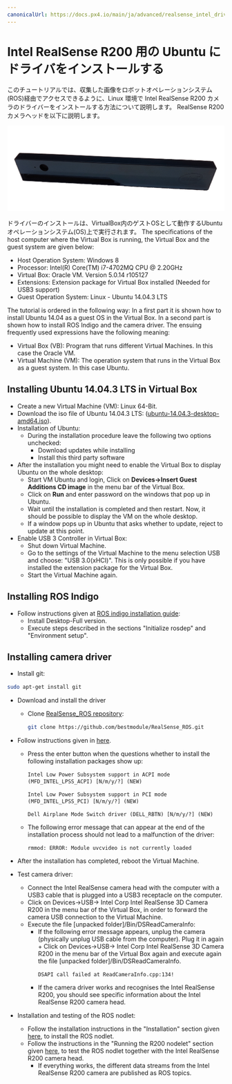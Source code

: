 ```yaml
---
canonicalUrl: https://docs.px4.io/main/ja/advanced/realsense_intel_driver
---
```


# Intel RealSense R200 用の Ubuntu にドライバをインストールする

このチュートリアルでは、収集した画像をロボットオペレーションシステム(ROS)経由でアクセスできるように、Linux 環境で Intel RealSense R200 カメラのドライバーをインストールする方法について説明します。 RealSense R200 カメラヘッドを以下に説明します。

![Intel Realsense Camera front view](../../assets/hardware/sensors/realsense/intel_realsense.png)

ドライバーのインストールは、VirtualBox内のゲストOSとして動作するUbuntuオペレーションシステム(OS)上で実行されます。 The specifications of the host computer where the Virtual Box is running, the Virtual Box and the guest system are given below:

- Host Operation System: Windows 8
- Processor: Intel(R) Core(TM) i7-4702MQ CPU @ 2.20GHz
- Virtual Box: Oracle VM. Version 5.0.14 r105127
- Extensions: Extension package for Virtual Box installed (Needed for USB3 support)
- Guest Operation System: Linux - Ubuntu 14.04.3 LTS

The tutorial is ordered in the following way: In a first part it is shown how to install Ubuntu 14.04 as a guest OS in the Virtual Box. In a second part is shown how to install ROS Indigo and the camera driver. The ensuing frequently used expressions have the following meaning:

- Virtual Box (VB): Program that runs different Virtual Machines. In this case the Oracle VM.
- Virtual Machine (VM): The operation system that runs in the Virtual Box as a guest system. In this case Ubuntu.

## Installing Ubuntu 14.04.3 LTS in Virtual Box

- Create a new Virtual Machine (VM): Linux 64-Bit.
- Download the iso file of Ubuntu 14.04.3 LTS: ([ubuntu-14.04.3-desktop-amd64.iso](https://ubuntu.com/download/desktop)).
- Installation of Ubuntu:
  - During the installation procedure leave the following two options unchecked:
    - Download updates while installing
    - Install this third party software
- After the installation you might need to enable the Virtual Box to display Ubuntu on the whole desktop:
  - Start VM Ubuntu and login, Click on **Devices->Insert Guest Additions CD image** in the menu bar of the Virtual Box.
  - Click on **Run** and enter password on the windows that pop up in Ubuntu.
  - Wait until the installation is completed and then restart. Now, it should be possible to display the VM on the whole desktop.
  - If a window pops up in Ubuntu that asks whether to update, reject to update at this point.
- Enable USB 3 Controller in Virtual Box:
  - Shut down Virtual Machine.
  - Go to the settings of the Virtual Machine to the menu selection USB and choose: "USB 3.0(xHCI)". This is only possible if you have installed the extension package for the Virtual Box.
  - Start the Virtual Machine again.

## Installing ROS Indigo

- Follow instructions given at [ROS indigo installation guide](http://wiki.ros.org/indigo/Installation/Ubuntu):
  - Install Desktop-Full version.
  - Execute steps described in the sections "Initialize rosdep" and "Environment setup".

## Installing camera driver

- Install git:

```bash
sudo apt-get install git
```

- Download and install the driver
  - Clone [RealSense_ROS repository](https://github.com/bestmodule/RealSense_ROS):
    ```bash
    git clone https://github.com/bestmodule/RealSense_ROS.git
    ```
- Follow instructions given in [here](https://github.com/bestmodule/RealSense_ROS/tree/master/r200_install).

  - Press the enter button when the questions whether to install the following installation packages show up:

    ```
    Intel Low Power Subsystem support in ACPI mode (MFD_INTEL_LPSS_ACPI) [N/m/y/?] (NEW)
    ```

    ```
    Intel Low Power Subsystem support in PCI mode (MFD_INTEL_LPSS_PCI) [N/m/y/?] (NEW)

    ```

    ```
    Dell Airplane Mode Switch driver (DELL_RBTN) [N/m/y/?] (NEW)
    ```

  - The following error message that can appear at the end of the installation process should not lead to a malfunction of the driver:
    ```
    rmmod: ERROR: Module uvcvideo is not currently loaded
    ```

- After the installation has completed, reboot the Virtual Machine.

- Test camera driver:

  - Connect the Intel RealSense camera head with the computer with a USB3 cable that is plugged into a USB3 receptacle on the computer.
  - Click on Devices->USB-> Intel Corp Intel RealSense 3D Camera R200 in the menu bar of the Virtual Box, in order to forward the camera USB connection to the Virtual Machine.
  - Execute the file [unpacked folder]/Bin/DSReadCameraInfo:
    - If the following error message appears, unplug the camera (physically unplug USB cable from the computer). Plug it in again + Click on Devices->USB-> Intel Corp Intel RealSense 3D Camera R200 in the menu bar of the Virtual Box again and execute again the file [unpacked folder]/Bin/DSReadCameraInfo.
      ```
      DSAPI call failed at ReadCameraInfo.cpp:134!
      ```
    - If the camera driver works and recognises the Intel RealSense R200, you should see specific information about the Intel RealSense R200 camera head.

- Installation and testing of the ROS nodlet:
  - Follow the installation instructions in the "Installation" section given [here](https://github.com/bestmodule/RealSense_ROS/blob/master/realsense_dist/2.3/doc/RealSense-ROS-R200-nodelet.md), to install the ROS nodlet.
  - Follow the instructions in the "Running the R200 nodelet" section given [here](https://github.com/bestmodule/RealSense_ROS/blob/master/realsense_dist/2.3/doc/RealSense-ROS-R200-nodelet.md), to test the ROS nodlet together with the Intel RealSense R200 camera head.
    - If everything works, the different data streams from the Intel RealSense R200 camera are published as ROS topics.
